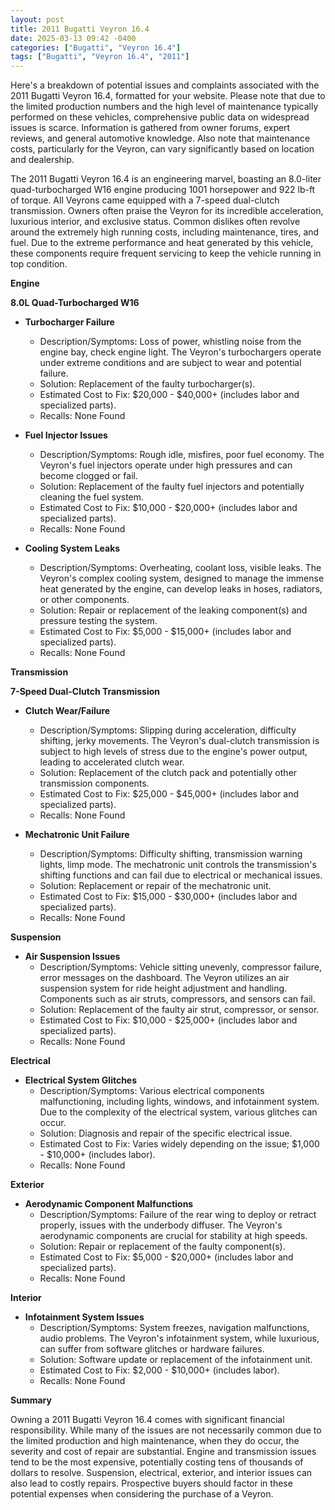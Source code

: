 ```yaml
---
layout: post
title: 2011 Bugatti Veyron 16.4
date: 2025-03-13 09:42 -0400
categories: ["Bugatti", "Veyron 16.4"]
tags: ["Bugatti", "Veyron 16.4", "2011"]
---
```

Here's a breakdown of potential issues and complaints associated with the 2011 Bugatti Veyron 16.4, formatted for your website. Please note that due to the limited production numbers and the high level of maintenance typically performed on these vehicles, comprehensive public data on widespread issues is scarce. Information is gathered from owner forums, expert reviews, and general automotive knowledge. Also note that maintenance costs, particularly for the Veyron, can vary significantly based on location and dealership.

The 2011 Bugatti Veyron 16.4 is an engineering marvel, boasting an 8.0-liter quad-turbocharged W16 engine producing 1001 horsepower and 922 lb-ft of torque. All Veyrons came equipped with a 7-speed dual-clutch transmission. Owners often praise the Veyron for its incredible acceleration, luxurious interior, and exclusive status. Common dislikes often revolve around the extremely high running costs, including maintenance, tires, and fuel. Due to the extreme performance and heat generated by this vehicle, these components require frequent servicing to keep the vehicle running in top condition.

**Engine**

**8.0L Quad-Turbocharged W16**

*   **Turbocharger Failure**
    *   Description/Symptoms: Loss of power, whistling noise from the engine bay, check engine light. The Veyron's turbochargers operate under extreme conditions and are subject to wear and potential failure.
    *   Solution: Replacement of the faulty turbocharger(s).
    *   Estimated Cost to Fix: $20,000 - $40,000+ (includes labor and specialized parts).
    *   Recalls: None Found

*   **Fuel Injector Issues**
    *   Description/Symptoms: Rough idle, misfires, poor fuel economy. The Veyron's fuel injectors operate under high pressures and can become clogged or fail.
    *   Solution: Replacement of the faulty fuel injectors and potentially cleaning the fuel system.
    *   Estimated Cost to Fix: $10,000 - $20,000+ (includes labor and specialized parts).
    *   Recalls: None Found

*   **Cooling System Leaks**
    *   Description/Symptoms: Overheating, coolant loss, visible leaks. The Veyron's complex cooling system, designed to manage the immense heat generated by the engine, can develop leaks in hoses, radiators, or other components.
    *   Solution: Repair or replacement of the leaking component(s) and pressure testing the system.
    *   Estimated Cost to Fix: $5,000 - $15,000+ (includes labor and specialized parts).
    *   Recalls: None Found

**Transmission**

**7-Speed Dual-Clutch Transmission**

*   **Clutch Wear/Failure**
    *   Description/Symptoms: Slipping during acceleration, difficulty shifting, jerky movements. The Veyron's dual-clutch transmission is subject to high levels of stress due to the engine's power output, leading to accelerated clutch wear.
    *   Solution: Replacement of the clutch pack and potentially other transmission components.
    *   Estimated Cost to Fix: $25,000 - $45,000+ (includes labor and specialized parts).
    *   Recalls: None Found

*   **Mechatronic Unit Failure**
    *   Description/Symptoms: Difficulty shifting, transmission warning lights, limp mode. The mechatronic unit controls the transmission's shifting functions and can fail due to electrical or mechanical issues.
    *   Solution: Replacement or repair of the mechatronic unit.
    *   Estimated Cost to Fix: $15,000 - $30,000+ (includes labor and specialized parts).
    *   Recalls: None Found

**Suspension**

*   **Air Suspension Issues**
    *   Description/Symptoms: Vehicle sitting unevenly, compressor failure, error messages on the dashboard. The Veyron utilizes an air suspension system for ride height adjustment and handling. Components such as air struts, compressors, and sensors can fail.
    *   Solution: Replacement of the faulty air strut, compressor, or sensor.
    *   Estimated Cost to Fix: $10,000 - $25,000+ (includes labor and specialized parts).
    *   Recalls: None Found

**Electrical**

*   **Electrical System Glitches**
    *   Description/Symptoms: Various electrical components malfunctioning, including lights, windows, and infotainment system. Due to the complexity of the electrical system, various glitches can occur.
    *   Solution: Diagnosis and repair of the specific electrical issue.
    *   Estimated Cost to Fix: Varies widely depending on the issue; $1,000 - $10,000+ (includes labor).
    *   Recalls: None Found

**Exterior**

*   **Aerodynamic Component Malfunctions**
    *   Description/Symptoms: Failure of the rear wing to deploy or retract properly, issues with the underbody diffuser. The Veyron's aerodynamic components are crucial for stability at high speeds.
    *   Solution: Repair or replacement of the faulty component(s).
    *   Estimated Cost to Fix: $5,000 - $20,000+ (includes labor and specialized parts).
    *   Recalls: None Found

**Interior**

*   **Infotainment System Issues**
    *   Description/Symptoms: System freezes, navigation malfunctions, audio problems. The Veyron's infotainment system, while luxurious, can suffer from software glitches or hardware failures.
    *   Solution: Software update or replacement of the infotainment unit.
    *   Estimated Cost to Fix: $2,000 - $10,000+ (includes labor).
    *   Recalls: None Found

**Summary**

Owning a 2011 Bugatti Veyron 16.4 comes with significant financial responsibility. While many of the issues are not necessarily common due to the limited production and high maintenance, when they do occur, the severity and cost of repair are substantial. Engine and transmission issues tend to be the most expensive, potentially costing tens of thousands of dollars to resolve. Suspension, electrical, exterior, and interior issues can also lead to costly repairs. Prospective buyers should factor in these potential expenses when considering the purchase of a Veyron.


